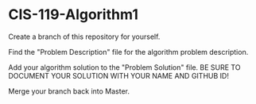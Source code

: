 # CIS-119-Algorithm1

Create a branch of this repository for yourself.

Find the "Problem Description" file for the algorithm problem description.

Add your algorithm solution to the "Problem Solution" file. 
BE SURE TO DOCUMENT YOUR SOLUTION WITH YOUR NAME AND GITHUB ID!

Merge your branch back into Master.
